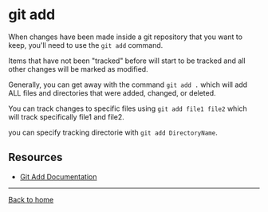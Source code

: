 # git add

When changes have been made inside a git repository that you want to keep, you'll need to use the `git add` command.

Items that have not been "tracked" before will start to be tracked and all other changes will be marked as modified.

Generally, you can get away with the command `git add .` which will add ALL files and directories that were added, changed, or deleted.

You can track changes to specific files using `git add file1 file2` which will track specifically file1 and file2.

you can specify tracking directorie with `git add DirectoryName`.

## Resources

- [Git Add Documentation](https://git-scm.com/docs/git-add)

---

[Back to home](../README.md)
